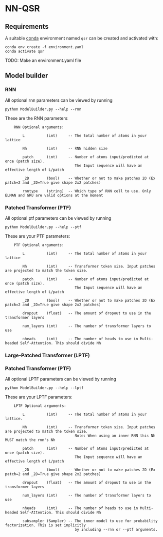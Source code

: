 # NN-QSR

## Requirements
A suitable [conda](https://conda.io/) environment named `qsr` can be created
and activated with:

```
conda env create -f environment.yaml
conda activate qsr
```

TODO: Make an environment.yaml file


## Model builder

### RNN

All optional rnn parameters can be viewed by running 

```
python ModelBuilder.py --help --rnn
```

These are the RNN parameters:

```
    RNN Optional arguments:
    
        L          (int)     -- The total number of atoms in your lattice
    
        Nh         (int)     -- RNN hidden size
    
        patch      (int)     -- Number of atoms input/predicted at once (patch size).
                                The Input sequence will have an effective length of L/patch
    
        _2D        (bool)    -- Whether or not to make patches 2D (Ex patch=2 and _2D=True give shape 2x2 patches)
    
        rnntype    (string)  -- Which type of RNN cell to use. Only ELMAN and GRU are valid options at the moment

```

### Patched Transformer (PTF)



All optional ptf parameters can be viewed by running 

```
python ModelBuilder.py --help --ptf
```

These are your PTF parameters:

```
    PTF Optional arguments:
    
        L          (int)     -- The total number of atoms in your lattice
    
        Nh         (int)     -- Transformer token size. Input patches are projected to match the token size.
    
        patch      (int)     -- Number of atoms input/predicted at once (patch size).
                                The Input sequence will have an effective length of L/patch
    
        _2D        (bool)    -- Whether or not to make patches 2D (Ex patch=2 and _2D=True give shape 2x2 patches)
        
        dropout    (float)   -- The amount of dropout to use in the transformer layers
        
        num_layers (int)     -- The number of transformer layers to use
        
        nheads     (int)     -- The number of heads to use in Multi-headed Self-Attention. This should divide Nh

```


### Large-Patched Transformer (LPTF)

### Patched Transformer (PTF)



All optional LPTF parameters can be viewed by running 

```
python ModelBuilder.py --help --lptf
```

These are your LPTF parameters:

```
    LPTF Optional arguments:
    
        L          (int)     -- The total number of atoms in your lattice.
    
        Nh         (int)     -- Transformer token size. Input patches are projected to match the token size.
                                Note: When using an inner RNN this Nh MUST match the rnn's Nh
    
        patch      (int)     -- Number of atoms input/predicted at once (patch size).
                                The Input sequence will have an effective length of L/patch
    
        _2D        (bool)    -- Whether or not to make patches 2D (Ex patch=2 and _2D=True give shape 2x2 patches)
        
        dropout    (float)   -- The amount of dropout to use in the transformer layers
        
        num_layers (int)     -- The number of transformer layers to use
        
        nheads     (int)     -- The number of heads to use in Multi-headed Self-Attention. This should divide Nh
        
        subsampler (Sampler) -- The inner model to use for probability factorization. This is set implicitly
                                by including --rnn or --ptf arguments.

```
